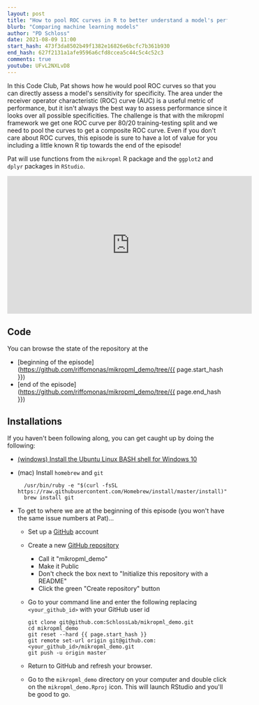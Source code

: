```yaml
---
layout: post
title: "How to pool ROC curves in R to better understand a model's performance (CC135)"
blurb: "Comparing machine learning models"
author: "PD Schloss"
date: 2021-08-09 11:00
start_hash: 473f3da8502b49f1382e16826e6bcfc7b361b930
end_hash: 627f2131a1afe9596a6cfd8ccea5c44c5c4c52c3
comments: true
youtube: UFvL2NXLvD8
---
```


In this Code Club, Pat shows how he would pool ROC curves so that you can directly assess a model's sensitivity for specificity. The area under the receiver operator characteristic (ROC) curve (AUC) is a useful metric of performance, but it isn't always the best way to assess performance since it looks over all possible specificities. The challenge is that with the mikropml framework we get one ROC curve per 80/20 training-testing split and we need to pool the curves to get a composite ROC curve. Even if you don't care about ROC curves, this episode is sure to have a lot of value for you including a little known R tip towards the end of the episode!

Pat will use functions from the `mikropml` R package and the `ggplot2` and `dplyr` packages in `RStudio`.


<iframe style="margin: 0 auto;display:block;" width="560" height="315" src="https://www.youtube.com/embed/{{ page.youtube }}" frameborder="0" allow="accelerometer; autoplay; encrypted-media; gyroscope; picture-in-picture" allowfullscreen></iframe>

## Code

You can browse the state of the repository at the
* [beginning of the episode](https://github.com/riffomonas/mikropml_demo/tree/{{ page.start_hash }})
* [end of the episode](https://github.com/riffomonas/mikropml_demo/tree/{{ page.end_hash }})


## Installations

If you haven't been following along, you can get caught up by doing the following:

* [(windows) Install the Ubuntu Linux BASH shell for Windows 10](https://itsfoss.com/install-bash-on-windows/)
* (mac) Install `homebrew` and `git`
  ```
	/usr/bin/ruby -e "$(curl -fsSL https://raw.githubusercontent.com/Homebrew/install/master/install)"
	brew install git
	```

* To get to where we are at the beginning of this episode (you won't have the same issue numbers at Pat)...
  - Set up a [GitHub](https://www.github.com) account
  - Create a new [GitHub repository](https://github.com/new)
    - Call it "mikropml_demo"
    - Make it Public
    - Don't check the box next to "Initialize this repository with a README"
    - Click the green "Create repository" button
  - Go to your command line and enter the following replacing `<your_github_id>` with your GitHub user id

		git clone git@github.com:SchlossLab/mikropml_demo.git
		cd mikropml_demo
		git reset --hard {{ page.start_hash }}
		git remote set-url origin git@github.com:<your_github_id>/mikropml_demo.git
		git push -u origin master

  - Return to GitHub and refresh your browser.
  - Go to the `mikropml_demo` directory on your computer and double click on the `mikropml_demo.Rproj` icon. This will launch RStudio and you'll be good to go.
